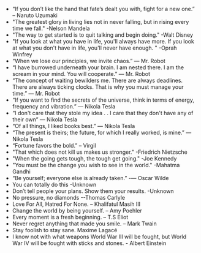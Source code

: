 - “If you don’t like the hand that fate’s dealt you with, fight for a new one.” – Naruto Uzumaki
- "The greatest glory in living lies not in never falling, but in rising every time we fall." -Nelson Mandela
- "The way to get started is to quit talking and begin doing." -Walt Disney
- "If you look at what you have in life, you'll always have more. If you look at what you don't have in life, you'll never have enough. " -Oprah Winfrey
-  “When we lose our principles, we invite chaos.” ― Mr. Robot
-  “I have burrowed underneath your brain. I am nested there. I am the scream in your mind. You will cooperate.” ― Mr. Robot
-  “The concept of waiting bewilders me. There are always deadlines. There are always ticking clocks. That is why you must manage your time.” ― Mr. Robot
-  “If you want to find the secrets of the universe, think in terms of energy, frequency and vibration.” ― Nikola Tesla 
-  “I don't care that they stole my idea . . I care that they don't have any of their own” ― Nikola Tesla
-  “Of all things, I liked books best.” ― Nikola Tesla
-  “The present is theirs; the future, for which I really worked, is mine.” ― Nikola Tesla
- “Fortune favors the bold.” – Virgil
- "That which does not kill us makes us stronger." -Friedrich Nietzsche
- "When the going gets tough, the tough get going." -Joe Kennedy
- "You must be the change you wish to see in the world." -Mahatma Gandhi
- “Be yourself; everyone else is already taken.” -― Oscar Wilde
- You can totally do this -Unknown
- Don’t tell people your plans. Show them your results. -Unknown
-  No pressure, no diamonds --Thomas Carlyle
- Love For All, Hatred For None. – Khalifatul Masih III
- Change the world by being yourself. – Amy Poehler
- Every moment is a fresh beginning. – T.S Eliot
- Never regret anything that made you smile. – Mark Twain
- Stay foolish to stay sane. Maxime Lagacé
- I know not with what weapons World War III will be fought, but World War IV will be fought with sticks and stones. - Albert Einstein
